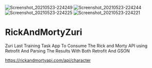 ![Screenshot_20210523-224249](https://user-images.githubusercontent.com/52112132/119277621-a5b0da80-bc18-11eb-9804-4a72c96a395d.png)
![Screenshot_20210523-224244](https://user-images.githubusercontent.com/52112132/119277625-a77a9e00-bc18-11eb-9e65-7ff34e376c4c.png)
![Screenshot_20210523-224225](https://user-images.githubusercontent.com/52112132/119277626-a8abcb00-bc18-11eb-85bb-a8eb98404ac6.png)
![Screenshot_20210523-224221](https://user-images.githubusercontent.com/52112132/119277628-a9dcf800-bc18-11eb-82d4-0fa5b5b56c9b.png)
# RickAndMortyZuri
Zuri Last Training Task
App To Consume The Rick and Morty API using Retrofit And Parsing The Results With Both Retrofit And GSON

https://rickandmortyapi.com/api/character
